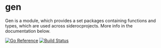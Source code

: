 # gen

Gen is a module, which provides a set packages containing
functions and types, which are used across siderocprojects.
More info in the documentation below.

[![Go Reference](https://pkg.go.dev/badge/github.com/siderolabs/gen.svg)](https://pkg.go.dev/github.com/siderolabs/gen)
[![Build Status](https://ci.dev.talos-systems.io/api/badges/siderolabs/gen/status.svg)](https://ci.dev.talos-systems.io/siderolabs/gen)
